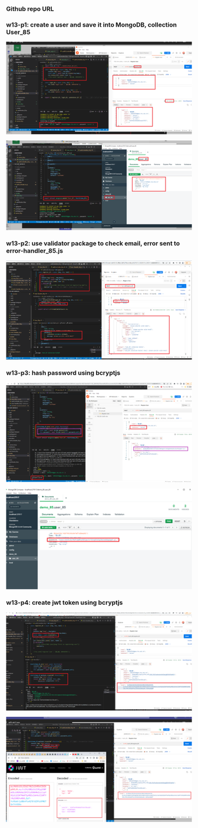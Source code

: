 ### Github repo URL

### w13-p1: create a user and save it into MongoDB, collection User_85

![](w13-p1-1.png)

![](w13-p1-2.png)

### w13-p2: use validator package to check email, error sent to error-handler_85.js

![](w13-p2.png)

### w13-p3: hash password using bcryptjs

![](w13-p3-1.png)

![](w13-p3-2.png)

### w13-p4: create jwt token using bcryptjs

![](w13-p4-1.png)

![](w13-p4-2.png)
